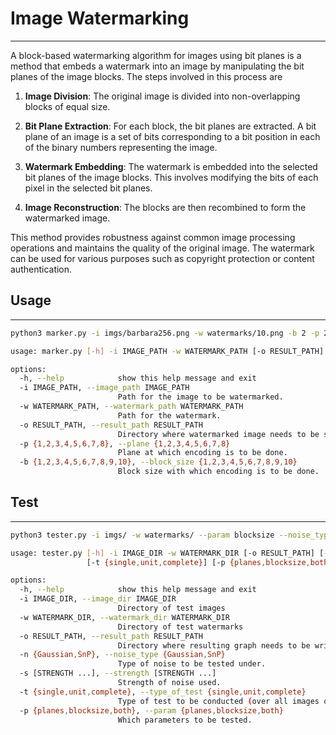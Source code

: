 # Image Watermarking
---

A block-based watermarking algorithm for images using bit planes is a method that embeds a watermark into an image by manipulating the bit planes of the image blocks. The steps involved in this process are

1. **Image Division**: The original image is divided into non-overlapping blocks of equal size.

2. **Bit Plane Extraction**: For each block, the bit planes are extracted. A bit plane of an image is a set of bits corresponding to a bit position in each of the binary numbers representing the image.

3. **Watermark Embedding**: The watermark is embedded into the selected bit planes of the image blocks. This involves modifying the bits of each pixel in the selected bit planes.

4. **Image Reconstruction**: The blocks are then recombined to form the watermarked image.

This method provides robustness against common image processing operations and maintains the quality of the original image. The watermark can be used for various purposes such as copyright protection or content authentication.

## Usage
---
```bash
python3 marker.py -i imgs/barbara256.png -w watermarks/10.png -b 2 -p 2
```

```bash
usage: marker.py [-h] -i IMAGE_PATH -w WATERMARK_PATH [-o RESULT_PATH] [-p {1,2,3,4,5,6,7,8}] [-b {1,2,3,4,5,6,7,8,9,10}]

options:
  -h, --help            show this help message and exit
  -i IMAGE_PATH, --image_path IMAGE_PATH
                        Path for the image to be watermarked.
  -w WATERMARK_PATH, --watermark_path WATERMARK_PATH
                        Path for the watermark.
  -o RESULT_PATH, --result_path RESULT_PATH
                        Directory where watermarked image needs to be stored.
  -p {1,2,3,4,5,6,7,8}, --plane {1,2,3,4,5,6,7,8}
                        Plane at which encoding is to be done.
  -b {1,2,3,4,5,6,7,8,9,10}, --block_size {1,2,3,4,5,6,7,8,9,10}
                        Block size with which encoding is to be done.
```
## Test
---
```bash
python3 tester.py -i imgs/ -w watermarks/ --param blocksize --noise_type SnP --strength 0.1 --type_of_test complete
```

```bash
usage: tester.py [-h] -i IMAGE_DIR -w WATERMARK_DIR [-o RESULT_PATH] [-n {Gaussian,SnP}] [-s [STRENGTH ...]]
                 [-t {single,unit,complete}] [-p {planes,blocksize,both}]

options:
  -h, --help            show this help message and exit
  -i IMAGE_DIR, --image_dir IMAGE_DIR
                        Directory of test images
  -w WATERMARK_DIR, --watermark_dir WATERMARK_DIR
                        Directory of test watermarks
  -o RESULT_PATH, --result_path RESULT_PATH
                        Directory where resulting graph needs to be written.
  -n {Gaussian,SnP}, --noise_type {Gaussian,SnP}
                        Type of noise to be tested under.
  -s [STRENGTH ...], --strength [STRENGTH ...]
                        Strength of noise used.
  -t {single,unit,complete}, --type_of_test {single,unit,complete}
                        Type of test to be conducted (over all images or one single image).
  -p {planes,blocksize,both}, --param {planes,blocksize,both}
                        Which parameters to be tested.
```